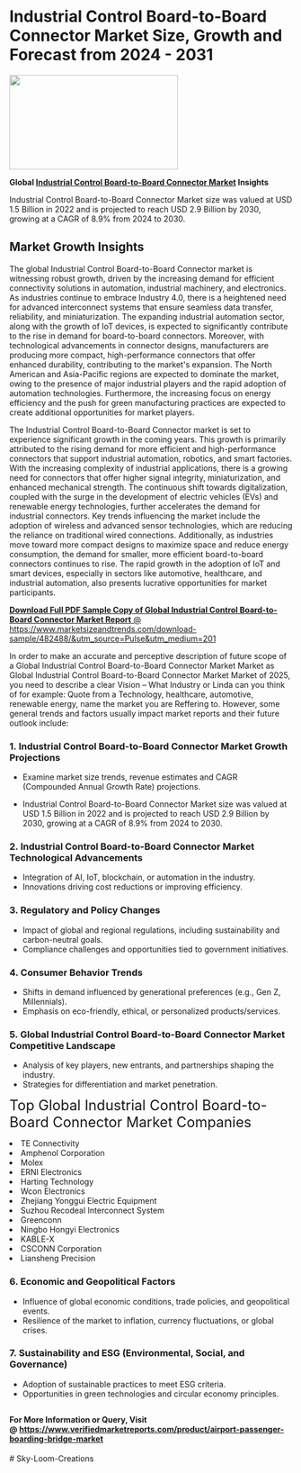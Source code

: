 <H1>Industrial Control Board-to-Board Connector Market Size, Growth and Forecast from 2024 - 2031</H1><img class="aligncenter size-medium wp-image-584254" src="https://thirdeyenews.in/wp-content/uploads/2024/09/Global-Market-Research-300x168.jpeg" alt="" width="300" height="168" /><p><strong>Global&nbsp;<a href="https://www.marketsizeandtrends.com/download-sample/482488/&amp;utm_source=Pulse&amp;utm_medium=201">Industrial Control Board-to-Board Connector Market</a> Insights</strong></p><p>Industrial Control Board-to-Board Connector Market size was valued at USD 1.5 Billion in 2022 and is projected to reach USD 2.9 Billion by 2030, growing at a CAGR of 8.9% from 2024 to 2030.</p><p><h2>Market Growth Insights</h2> <p>The global Industrial Control Board-to-Board Connector market is witnessing robust growth, driven by the increasing demand for efficient connectivity solutions in automation, industrial machinery, and electronics. As industries continue to embrace Industry 4.0, there is a heightened need for advanced interconnect systems that ensure seamless data transfer, reliability, and miniaturization. The expanding industrial automation sector, along with the growth of IoT devices, is expected to significantly contribute to the rise in demand for board-to-board connectors. Moreover, with technological advancements in connector designs, manufacturers are producing more compact, high-performance connectors that offer enhanced durability, contributing to the market's expansion. The North American and Asia-Pacific regions are expected to dominate the market, owing to the presence of major industrial players and the rapid adoption of automation technologies. Furthermore, the increasing focus on energy efficiency and the push for green manufacturing practices are expected to create additional opportunities for market players.</p> <p><a href="sample_download_link"></a></p> <p>The Industrial Control Board-to-Board Connector market is set to experience significant growth in the coming years. This growth is primarily attributed to the rising demand for more efficient and high-performance connectors that support industrial automation, robotics, and smart factories. With the increasing complexity of industrial applications, there is a growing need for connectors that offer higher signal integrity, miniaturization, and enhanced mechanical strength. The continuous shift towards digitalization, coupled with the surge in the development of electric vehicles (EVs) and renewable energy technologies, further accelerates the demand for industrial connectors. Key trends influencing the market include the adoption of wireless and advanced sensor technologies, which are reducing the reliance on traditional wired connections. Additionally, as industries move toward more compact designs to maximize space and reduce energy consumption, the demand for smaller, more efficient board-to-board connectors continues to rise. The rapid growth in the adoption of IoT and smart devices, especially in sectors like automotive, healthcare, and industrial automation, also presents lucrative opportunities for market participants.</p> <p><a href="more_details_link"></p><p><span class=""><strong>Download Full PDF Sample Copy of Global Industrial Control Board-to-Board Connector Market Report</strong> @ <a href="https://www.marketsizeandtrends.com/download-sample/482488/&amp;utm_source=Pulse&amp;utm_medium=201" target="_blank">https://www.marketsizeandtrends.com/download-sample/482488/&amp;utm_source=Pulse&amp;utm_medium=201</a></span></p><p>In order to make an accurate and perceptive description of future scope of a Global&nbsp;Industrial Control Board-to-Board Connector Market Market as Global&nbsp;Industrial Control Board-to-Board Connector Market Market of 2025, you need to describe a clear Vision &ndash; What Industry or Linda can you think of for example: Quote from a Technology, healthcare, automotive, renewable energy, name the market you are Reffering to. However, some general trends and factors usually impact market reports and their future outlook include:</p><h3>1.&nbsp;<strong>Industrial Control Board-to-Board Connector Market Growth Projections</strong></h3><ul><li>Examine market size trends, revenue estimates and CAGR (Compounded Annual Growth Rate) projections.</li><li><p>Industrial Control Board-to-Board Connector Market size was valued at USD 1.5 Billion in 2022 and is projected to reach USD 2.9 Billion by 2030, growing at a CAGR of 8.9% from 2024 to 2030.</p></li></ul><h3>2.&nbsp;<strong>Industrial Control Board-to-Board Connector Market Technological Advancements</strong></h3><ul><li>Integration of AI, IoT, blockchain, or automation in the industry.</li><li>Innovations driving cost reductions or improving efficiency.</li></ul><h3>3.&nbsp;<strong>Regulatory and Policy Changes</strong></h3><ul><li>Impact of global and regional regulations, including sustainability and carbon-neutral goals.</li><li>Compliance challenges and opportunities tied to government initiatives.</li></ul><h3>4.&nbsp;<strong>Consumer Behavior Trends</strong></h3><ul><li>Shifts in demand influenced by generational preferences (e.g., Gen Z, Millennials).</li><li>Emphasis on eco-friendly, ethical, or personalized products/services.</li></ul><h3>5.&nbsp;<strong>Global Industrial Control Board-to-Board Connector Market Competitive Landscape</strong></h3><ul><li>Analysis of key players, new entrants, and partnerships shaping the industry.</li><li>Strategies for differentiation and market penetration.</li></ul><p data-pm-slice="1 1 []"><span style="color: inherit; font-family: inherit; font-size: 25px;">Top Global Industrial Control Board-to-Board Connector Market Companies</span></p><div class="" data-test-id=""><p><li>TE Connectivity</li><li> Amphenol Corporation</li><li> Molex</li><li> ERNI Electronics</li><li> Harting Technology</li><li> Wcon Electronics</li><li> Zhejiang Yonggui Electric Equipment</li><li> Suzhou Recodeal Interconnect System</li><li> Greenconn</li><li> Ningbo Hongyi Electronics</li><li> KABLE-X</li><li> CSCONN Corporation</li><li> Liansheng Precision</li></p></div><h3>6.&nbsp;<strong>Economic and Geopolitical Factors</strong></h3><ul><li>Influence of global economic conditions, trade policies, and geopolitical events.</li><li>Resilience of the market to inflation, currency fluctuations, or global crises.</li></ul><h3>7.&nbsp;<strong>Sustainability and ESG (Environmental, Social, and Governance)</strong></h3><ul><li>Adoption of sustainable practices to meet ESG criteria.</li><li>Opportunities in green technologies and circular economy principles.</li></ul><h2><strong style="font-size: 14px;">For More Information or Query, Visit @&nbsp;</strong><a style="background-color: #ffffff; font-size: 14px;" href="https://www.marketsizeandtrends.com/report/industrial-control-board-to-board-connector-market/" target="_blank">https://www.verifiedmarketreports.com/product/airport-passenger-boarding-bridge-market</a></h2># Sky-Loom-Creations
